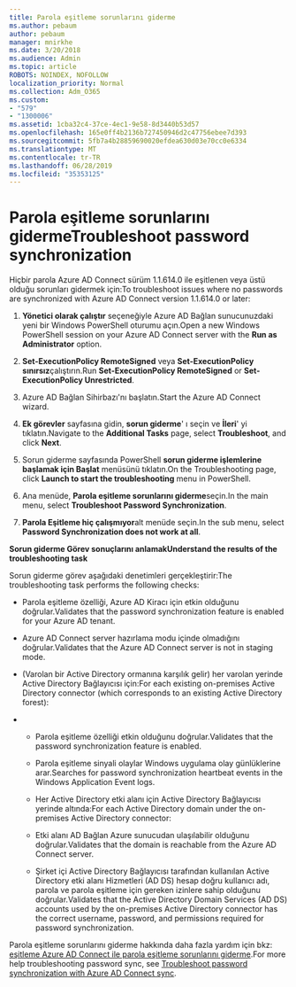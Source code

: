 ```yaml
---
title: Parola eşitleme sorunlarını giderme
ms.author: pebaum
author: pebaum
manager: mnirkhe
ms.date: 3/20/2018
ms.audience: Admin
ms.topic: article
ROBOTS: NOINDEX, NOFOLLOW
localization_priority: Normal
ms.collection: Adm_O365
ms.custom:
- "579"
- "1300006"
ms.assetid: 1cba32c4-37ce-4ec1-9e58-8d3440b53d57
ms.openlocfilehash: 165e0ff4b2136b727450946d2c47756ebee7d393
ms.sourcegitcommit: 5fb7a4b28859690020efdea630d03e70cc0e6334
ms.translationtype: MT
ms.contentlocale: tr-TR
ms.lasthandoff: 06/28/2019
ms.locfileid: "35353125"
---
```

# <a name="troubleshoot-password-synchronization"></a><span data-ttu-id="3e397-102">Parola eşitleme sorunlarını giderme</span><span class="sxs-lookup"><span data-stu-id="3e397-102">Troubleshoot password synchronization</span></span>

<span data-ttu-id="3e397-103">Hiçbir parola Azure AD Connect sürüm 1.1.614.0 ile eşitlenen veya üstü olduğu sorunları gidermek için:</span><span class="sxs-lookup"><span data-stu-id="3e397-103">To troubleshoot issues where no passwords are synchronized with Azure AD Connect version 1.1.614.0 or later:</span></span>
  
1. <span data-ttu-id="3e397-104">**Yönetici olarak çalıştır** seçeneğiyle Azure AD Bağlan sunucunuzdaki yeni bir Windows PowerShell oturumu açın.</span><span class="sxs-lookup"><span data-stu-id="3e397-104">Open a new Windows PowerShell session on your Azure AD Connect server with the **Run as Administrator** option.</span></span>

2. <span data-ttu-id="3e397-105">**Set-ExecutionPolicy RemoteSigned** veya **Set-ExecutionPolicy sınırsız**çalıştırın.</span><span class="sxs-lookup"><span data-stu-id="3e397-105">Run **Set-ExecutionPolicy RemoteSigned** or **Set-ExecutionPolicy Unrestricted**.</span></span>

3. <span data-ttu-id="3e397-106">Azure AD Bağlan Sihirbazı'nı başlatın.</span><span class="sxs-lookup"><span data-stu-id="3e397-106">Start the Azure AD Connect wizard.</span></span>

4. <span data-ttu-id="3e397-107">**Ek görevler** sayfasına gidin, **sorun giderme**' ı seçin ve **İleri**' yi tıklatın.</span><span class="sxs-lookup"><span data-stu-id="3e397-107">Navigate to the **Additional Tasks** page, select **Troubleshoot**, and click **Next**.</span></span>

5. <span data-ttu-id="3e397-108">Sorun giderme sayfasında PowerShell **sorun giderme işlemlerine başlamak için Başlat** menüsünü tıklatın.</span><span class="sxs-lookup"><span data-stu-id="3e397-108">On the Troubleshooting page, click **Launch to start the troubleshooting** menu in PowerShell.</span></span>

6. <span data-ttu-id="3e397-109">Ana menüde, **Parola eşitleme sorunlarını giderme**seçin.</span><span class="sxs-lookup"><span data-stu-id="3e397-109">In the main menu, select **Troubleshoot Password Synchronization**.</span></span>

7. <span data-ttu-id="3e397-110">**Parola Eşitleme hiç çalışmıyor**alt menüde seçin.</span><span class="sxs-lookup"><span data-stu-id="3e397-110">In the sub menu, select **Password Synchronization does not work at all**.</span></span>

<span data-ttu-id="3e397-111">**Sorun giderme Görev sonuçlarını anlamak**</span><span class="sxs-lookup"><span data-stu-id="3e397-111">**Understand the results of the troubleshooting task**</span></span>
  
<span data-ttu-id="3e397-112">Sorun giderme görev aşağıdaki denetimleri gerçekleştirir:</span><span class="sxs-lookup"><span data-stu-id="3e397-112">The troubleshooting task performs the following checks:</span></span>
  
- <span data-ttu-id="3e397-113">Parola eşitleme özelliği, Azure AD Kiracı için etkin olduğunu doğrular.</span><span class="sxs-lookup"><span data-stu-id="3e397-113">Validates that the password synchronization feature is enabled for your Azure AD tenant.</span></span>

- <span data-ttu-id="3e397-114">Azure AD Connect server hazırlama modu içinde olmadığını doğrular.</span><span class="sxs-lookup"><span data-stu-id="3e397-114">Validates that the Azure AD Connect server is not in staging mode.</span></span>

- <span data-ttu-id="3e397-115">(Varolan bir Active Directory ormanına karşılık gelir) her varolan yerinde Active Directory Bağlayıcısı için:</span><span class="sxs-lookup"><span data-stu-id="3e397-115">For each existing on-premises Active Directory connector (which corresponds to an existing Active Directory forest):</span></span>

- 
  - <span data-ttu-id="3e397-116">Parola eşitleme özelliği etkin olduğunu doğrular.</span><span class="sxs-lookup"><span data-stu-id="3e397-116">Validates that the password synchronization feature is enabled.</span></span>

  - <span data-ttu-id="3e397-117">Parola eşitleme sinyali olaylar Windows uygulama olay günlüklerine arar.</span><span class="sxs-lookup"><span data-stu-id="3e397-117">Searches for password synchronization heartbeat events in the Windows Application Event logs.</span></span>

  - <span data-ttu-id="3e397-118">Her Active Directory etki alanı için Active Directory Bağlayıcısı yerinde altında:</span><span class="sxs-lookup"><span data-stu-id="3e397-118">For each Active Directory domain under the on-premises Active Directory connector:</span></span>

  - <span data-ttu-id="3e397-119">Etki alanı AD Bağlan Azure sunucudan ulaşılabilir olduğunu doğrular.</span><span class="sxs-lookup"><span data-stu-id="3e397-119">Validates that the domain is reachable from the Azure AD Connect server.</span></span>

  - <span data-ttu-id="3e397-120">Şirket içi Active Directory Bağlayıcısı tarafından kullanılan Active Directory etki alanı Hizmetleri (AD DS) hesap doğru kullanıcı adı, parola ve parola eşitleme için gereken izinlere sahip olduğunu doğrular.</span><span class="sxs-lookup"><span data-stu-id="3e397-120">Validates that the Active Directory Domain Services (AD DS) accounts used by the on-premises Active Directory connector has the correct username, password, and permissions required for password synchronization.</span></span>

<span data-ttu-id="3e397-121">Parola eşitleme sorunlarını giderme hakkında daha fazla yardım için bkz: [eşitleme Azure AD Connect ile parola eşitleme sorunlarını giderme](https://docs.microsoft.com/azure/active-directory/connect/active-directory-aadconnectsync-troubleshoot-password-synchronization).</span><span class="sxs-lookup"><span data-stu-id="3e397-121">For more help troubleshooting password sync, see [Troubleshoot password synchronization with Azure AD Connect sync](https://docs.microsoft.com/azure/active-directory/connect/active-directory-aadconnectsync-troubleshoot-password-synchronization).</span></span>
  